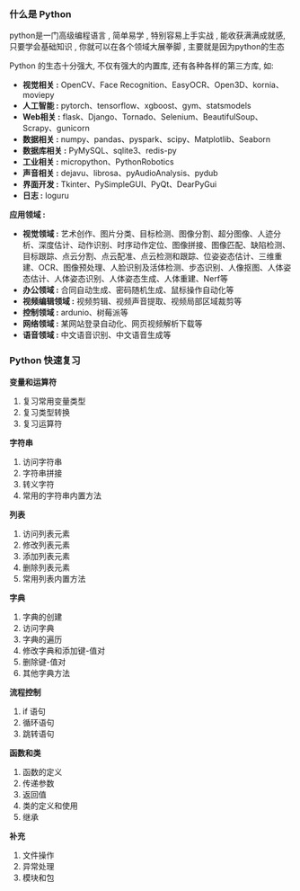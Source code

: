 ### 什么是 Python
python是一门高级编程语言 , 简单易学 , 特别容易上手实战 , 能收获满满成就感, 只要学会基础知识 , 你就可以在各个领域大展拳脚 , 主要就是因为python的生态

Python 的生态十分强大, 不仅有强大的内置库, 还有各种各样的第三方库, 如:
- **视觉相关 :** OpenCV、Face Recognition、EasyOCR、Open3D、kornia、moviepy
- **人工智能 :** pytorch、tensorflow、xgboost、gym、statsmodels
- **Web相关 :** flask、Django、Tornado、Selenium、BeautifulSoup、Scrapy、gunicorn
- **数据相关 :** numpy、pandas、pyspark、scipy、Matplotlib、Seaborn
- **数据库相关 :** PyMySQL、sqlite3、redis-py
- **工业相关 :** micropython、PythonRobotics
- **声音相关 :** dejavu、librosa、pyAudioAnalysis、pydub
- **界面开发 :** Tkinter、PySimpleGUI、PyQt、DearPyGui
- **日志 :** loguru

**应用领域 :**
- **视觉领域 :** 艺术创作、图片分类、目标检测、图像分割、超分图像、人迹分析、深度估计、动作识别、时序动作定位、图像拼接、图像匹配、缺陷检测、目标跟踪、点云分割、点云配准、点云检测和跟踪、位姿姿态估计、三维重建、OCR、图像预处理、人脸识别及活体检测、步态识别、人像抠图、人体姿态估计、人体姿态识别、人体姿态生成、人体重建、Nerf等
- **办公领域 :** 合同自动生成、密码随机生成、鼠标操作自动化等
- **视频编辑领域 :** 视频剪辑、视频声音提取、视频局部区域裁剪等
- **控制领域 :** ardunio、树莓派等
- **网络领域 :** 某网站登录自动化、网页视频解析下载等
- **语音领域 :** 中文语音识别、中文语音生成等

### Python 快速复习
**变量和运算符**
1. 复习常用变量类型
2. 复习类型转换
3. 复习运算符

**字符串**
1. 访问字符串
2. 字符串拼接
3. 转义字符
4. 常用的字符串内置方法

**列表**
1. 访问列表元素
2. 修改列表元素
3. 添加列表元素
4. 删除列表元素
5. 常用列表内置方法

**字典**
1. 字典的创建
2. 访问字典
3. 字典的遍历
4. 修改字典和添加键-值对
5. 删除键-值对
6. 其他字典方法

**流程控制**
1. if 语句
2. 循环语句
3. 跳转语句

**函数和类**
1. 函数的定义
2. 传递参数
3. 返回值
4. 类的定义和使用
5. 继承

**补充**
1. 文件操作
2. 异常处理
3. 模块和包